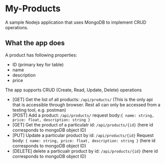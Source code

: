 # My-Products

A sample Nodejs application that uses MongoDB to implement CRUD operations.

## What the app does

A product has following properties:

- ID (primary key for table)
- name
- description
- price

The app supports CRUD (Create, Read, Update, Delete) operations

- [GET] Get the list of all products: `/api/products/` (This is the only api that is accessible through browser. Rest all can only be accessed from a testing tool, e.g. postman)
- [POST] Add a product: `/api/products/` request body:`{ name: string, price: float, description: string }`
- [GET] Get the product of a particulatr id: `/api/products/{id}`  (here id corresponds to mongoDB object ID)
- [PUT] Update a particular product by id: `/api/products/{id}` Request body: `{ name: string, price: float, description: string }`   (here id corresponds to mongoDB object ID)
- [DELETE] delete a particualr product by id: `/api/products/{id}`    (here id corresponds to mongoDB object ID)
